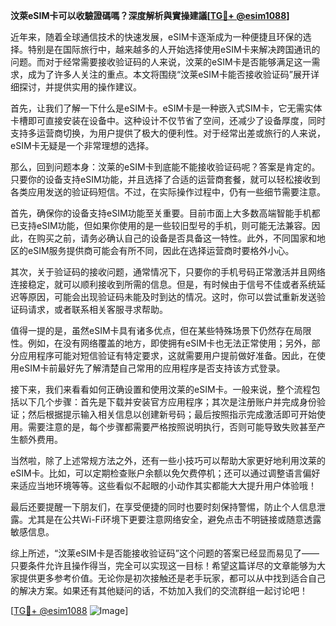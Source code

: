 **汶萊eSIM卡可以收驗證碼嗎？深度解析與實操建議[[TG💪+ @esim1088](https://t.me/s/esim1088)]**

近年来，随着全球通信技术的快速发展，eSIM卡逐渐成为一种便捷且环保的选择。特别是在国际旅行中，越来越多的人开始选择使用eSIM卡来解决跨国通讯的问题。而对于经常需要接收验证码的人来说，汶莱的eSIM卡是否能够满足这一需求，成为了许多人关注的重点。本文将围绕“汶莱eSIM卡能否接收验证码”展开详细探讨，并提供实用的操作建议。

首先，让我们了解一下什么是eSIM卡。eSIM卡是一种嵌入式SIM卡，它无需实体卡槽即可直接安装在设备中。这种设计不仅节省了空间，还减少了设备厚度，同时支持多运营商切换，为用户提供了极大的便利性。对于经常出差或旅行的人来说，eSIM卡无疑是一个非常理想的选择。

那么，回到问题本身：汶莱的eSIM卡到底能不能接收验证码呢？答案是肯定的。只要你的设备支持eSIM功能，并且选择了合适的运营商套餐，就可以轻松接收到各类应用发送的验证码短信。不过，在实际操作过程中，仍有一些细节需要注意。

首先，确保你的设备支持eSIM功能至关重要。目前市面上大多数高端智能手机都已支持eSIM功能，但如果你使用的是一些较旧型号的手机，则可能无法兼容。因此，在购买之前，请务必确认自己的设备是否具备这一特性。此外，不同国家和地区的eSIM服务提供商可能会有所不同，因此在选择运营商时要格外小心。

其次，关于验证码的接收问题，通常情况下，只要你的手机号码正常激活并且网络连接稳定，就可以顺利接收到所需的信息。但是，有时候由于信号不佳或者系统延迟等原因，可能会出现验证码未能及时到达的情况。这时，你可以尝试重新发送验证码请求，或者联系相关客服寻求帮助。

值得一提的是，虽然eSIM卡具有诸多优点，但在某些特殊场景下仍然存在局限性。例如，在没有网络覆盖的地方，即使拥有eSIM卡也无法正常使用；另外，部分应用程序可能对短信验证有特定要求，这就需要用户提前做好准备。因此，在使用eSIM卡前最好先了解清楚自己常用的应用程序是否支持该方式登录。

接下来，我们来看看如何正确设置和使用汶莱的eSIM卡。一般来说，整个流程包括以下几个步骤：首先是下载并安装官方应用程序；其次是注册账户并完成身份验证；然后根据提示输入相关信息以创建新号码；最后按照指示完成激活即可开始使用。需要注意的是，每个步骤都需要严格按照说明执行，否则可能导致失败甚至产生额外费用。

当然啦，除了上述常规方法之外，还有一些小技巧可以帮助大家更好地利用汶莱的eSIM卡。比如，可以定期检查账户余额以免欠费停机；还可以通过调整语言偏好来适应当地环境等等。这些看似不起眼的小动作其实都能大大提升用户体验哦！

最后还要提醒一下朋友们，在享受便捷的同时也要时刻保持警惕，防止个人信息泄露。尤其是在公共Wi-Fi环境下更要注意网络安全，避免点击不明链接或随意透露敏感信息。

综上所述，“汶莱eSIM卡是否能接收验证码”这个问题的答案已经显而易见了——只要条件允许且操作得当，完全可以实现这一目标！希望这篇详尽的文章能够为大家提供更多参考价值。无论你是初次接触还是老手玩家，都可以从中找到适合自己的解决方案。如果还有其他疑问的话，不妨加入我们的交流群组一起讨论吧！

[[TG💪+ @esim1088](https://t.me/s/esim1088) ![Image](https://i.postimg.cc/4NQfJmqS/Snipaste-2025-05-13-00-14-12.png)]